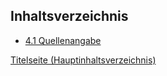 ## Inhaltsverzeichnis

- [4.1 Quellenangabe](./Quellenangabe.md)

[Titelseite (Hauptinhaltsverzeichnis)](../README.md)